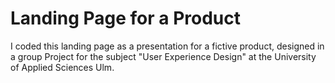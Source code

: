 # Landing Page for a Product

I coded this landing page as a presentation for a fictive product, designed in a group Project for the subject "User Experience Design" at the University of Applied Sciences Ulm.
